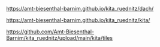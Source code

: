 https://amt-biesenthal-barnim.github.io/kita_ruednitz/dach/

https://amt-biesenthal-barnim.github.io/kita_ruednitz/kita/


https://github.com/Amt-Biesenthal-Barnim/kita_ruednitz/upload/main/kita/tiles
